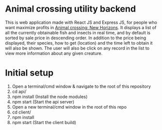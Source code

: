 # Animal crossing utility backend

This is web application made with React JS and Express JS, for people who want maximize profits in [Animal crossing: New Horizons](https://www.google.com/search?gs_ssp=eJzj4tVP1zc0zDCOtzCySDcyYPSSSczLzE3MUUguyi8uzsxLV8hLLVfIyC_KrMrPKwYANkQPCw&q=animal+crossing+new+horizons&rlz=1C5CHFA_enCA856CA856&oq=animal+crossing+new+&aqs=chrome.2.69i59j69i57j46j69i59j0l3j69i60.9411j0j7&sourceid=chrome&ie=UTF-8). It displays a list of all the currently obtainable fish and insects in real time, and by default is sorted by sale price in descending order. In addition to the price being displayed, their species, how to get (location) and the time left to obtain it will also be shown. The user will also be click on any record in the list to view more information about any given creature.

# Initial setup

1. Open a terminal/cmd window & navigate to the root of this repository
2. cd api/
3. npm install (Install the node modules)
4. npm start (Start the api server)
5. Open a new terminal/cmd window in the root of this repo
6. cd client/
7. npm install
8. npm start (Start the client build)
